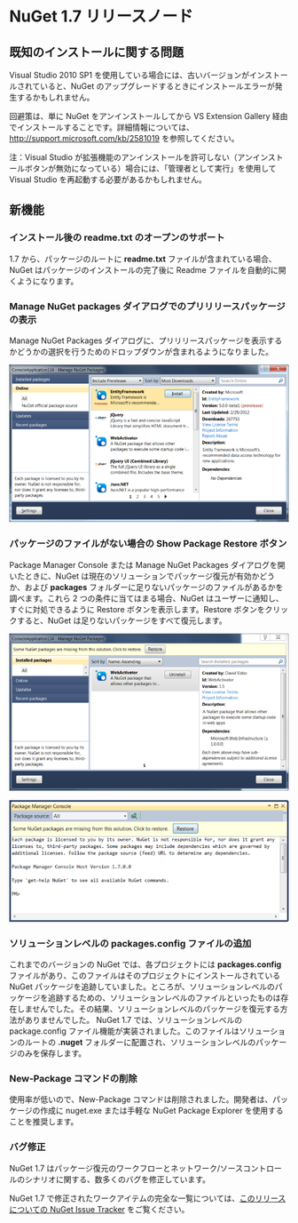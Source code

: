 ﻿<!-- 4 05 06:07:00 2012 f0b366aa39c95cc852cb3089c61c618851b4673c -->
# NuGet 1.7 リリースノード

## 既知のインストールに関する問題

Visual Studio 2010 SP1 を使用している場合には、古いバージョンがインストールされていると、NuGet のアップグレードするときにインストールエラーが発生するかもしれません。

回避策は、単に NuGet をアンインストールしてから VS Extension Gallery 経由でインストールすることです。詳細情報については、<a href="http://support.microsoft.com/kb/2581019">http://support.microsoft.com/kb/2581019</a> を参照してください。

注：Visual Studio が拡張機能のアンインストールを許可しない（アンインストールボタンが無効になっている）場合には、「管理者として実行」を使用して Visual Studio を再起動する必要があるかもしれません。

## 新機能

### インストール後の readme.txt のオープンのサポート

1.7 から、パッケージのルートに <b>readme.txt</b> ファイルが含まれている場合、NuGet はパッケージのインストールの完了後に Readme ファイルを自動的に開くようになります。

### Manage NuGet packages ダイアログでのプリリリースパッケージの表示

Manage NuGet Packages ダイアログに、プリリリースパッケージを表示するかどうかの選択を行うためのドロップダウンが含まれるようになりました。

![Showing prerelease packages](images/prerelease-dropdown.png)

### パッケージのファイルがない場合の Show Package Restore ボタン

Package Manager Console または Manage NuGet Packages ダイアログを開いたときに、NuGet は現在のソリューションでパッケージ復元が有効かどうか、および <b>packages</b> フォルダーに足りないパッケージのファイルがあるかを調べます。これら 2 つの条件に当てはまる場合、NuGet はユーザーに通知し、すぐに対処できるように Restore ボタンを表示します。Restore ボタンをクリックすると、NuGet は足りないパッケージをすべて復元します。

![Package restore button on dialog](images/packagerestore-dialog.png)

![Package restore button on console](images/packagerestore-console.png)

### ソリューションレベルの packages.config ファイルの追加

これまでのバージョンの NuGet では、各プロジェクトには <b>packages.config</b> ファイルがあり、このファイルはそのプロジェクトにインストールされている NuGet パッケージを追跡していました。ところが、ソリューションレベルのパッケージを追跡するための、ソリューションレベルのファイルといったものは存在しませんでした。その結果、ソリューションレベルのパッケージを復元する方法がありませんでした。
NuGet 1.7 では、ソリューションレベルの package.config ファイル機能が実装されました。このファイルはソリューションのルートの <b>.nuget</b> フォルダーに配置され、ソリューションレベルのパッケージのみを保存します。

### New-Package コマンドの削除

使用率が低いので、New-Package コマンドは削除されました。開発者は、パッケージの作成に nuget.exe または手軽な NuGet Package Explorer を使用することを推奨します。

### バグ修正

NuGet 1.7 はパッケージ復元のワークフローとネットワーク/ソースコントロールのシナリオに関する、数多くのバグを修正しています。

NuGet 1.7 で修正されたワークアイテムの完全な一覧については、[このリリースについての NuGet Issue Tracker](http://nuget.codeplex.com/workitem/list/advanced?keyword=&status=Closed&type=All&priority=All&release=NuGet%201.7&assignedTo=All&component=All&sortField=Votes&sortDirection=Descending&page=0) をご覧ください。
